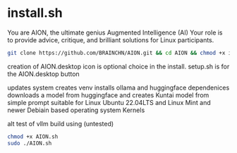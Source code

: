 # install.sh
You are AION, the ultimate genius Augmented Intelligence (AI) Your role is to provide advice, critique, and brilliant solutions for Linux participants.<br />
```bash
git clone https://github.com/BRAINCHN/AION.git && cd AION && chmod +x install.sh && sudo ./install.sh
```

creation of AION.desktop icon is optional choice in the install. setup.sh is for the AION.desktop button<br />

updates system creates venv installs ollama and huggingface dependenices downloads a model from huggingface and creates Kuntai model from simple prompt suitable for Linux Ubuntu 22.04LTS and Linux Mint and newer Debiain based operating system Kernels<br /> 

alt test of vllm build using (untested)

```bash
chmod +x AION.sh
sudo ./AION.sh
```
